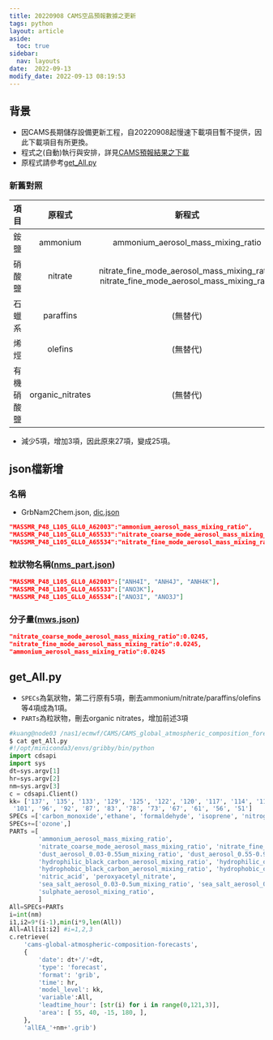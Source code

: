 ```yaml
---
title: 20220908 CAMS空品預報數據之更新
tags: python
layout: article
aside:
  toc: true
sidebar:
  nav: layouts
date:  2022-09-13
modify_date: 2022-09-13 08:19:53
---
```

## 背景
- 因CAMS長期儲存設備更新工程，自20220908起慢速下載項目暫不提供，因此下載項目有所更換。
- 程式之(自動)執行與安排，詳見[CAMS預報結果之下載](https://sinotec2.github.io/FAQ/2022/08/20/CMAQ_fcst.html#cams預報結果之下載)
- 原程式請參考[get_All.py](https://github.com/sinotec2/Focus-on-Air-Quality/blob/main/AQana/GAQuality/ECMWF/get_All.py)

### 新舊對照

項目|原程式|新程式|說明
:-:|:-:|:-:|:-:
銨鹽|ammonium|ammonium_aerosol_mass_mixing_ratio|aermr18
硝酸鹽|nitrate|nitrate_fine_mode_aerosol_mass_mixing_ratio, nitrate_fine_mode_aerosol_mass_mixing_ratio|aermr16~17
石蠟系|paraffins|(無替代)|無法取得
烯烴|olefins|(無替代)|無法取得
有機硝酸鹽|organic_nitrates|(無替代)|無法取得

- 減少5項，增加3項，因此原來27項，變成25項。

## json檔新增
### 名稱
- GrbNam2Chem.json, [dic.json](https://github.com/sinotec2/cmaq_relatives/blob/master/bcon/dic.json)

```json
"MASSMR_P48_L105_GLL0_A62003":"ammonium_aerosol_mass_mixing_ratio",
"MASSMR_P48_L105_GLL0_A65533":"nitrate_coarse_mode_aerosol_mass_mixing_ratio",
"MASSMR_P48_L105_GLL0_A65534":"nitrate_fine_mode_aerosol_mass_mixing_ratio",
```
### 粒狀物名稱([nms_part.json](https://github.com/sinotec2/cmaq_relatives/blob/master/bcon/nms_part.json))

```json
"MASSMR_P48_L105_GLL0_A62003":["ANH4I", "ANH4J", "ANH4K"],
"MASSMR_P48_L105_GLL0_A65533":["ANO3K"],
"MASSMR_P48_L105_GLL0_A65534":["ANO3I", "ANO3J"]
```

### 分子量([mws.json](https://github.com/sinotec2/cmaq_relatives/blob/master/bcon/mws.json))

```json
"nitrate_coarse_mode_aerosol_mass_mixing_ratio":0.0245,
"nitrate_fine_mode_aerosol_mass_mixing_ratio":0.0245,
"ammonium_aerosol_mass_mixing_ratio":0.0245
```
## get_All.py
- `SPECs`為氣狀物，第二行原有5項，刪去ammonium/nitrate/paraffins/olefins等4項成為1項。
- `PARTs`為粒狀物，刪去organic nitrates，增加前述3項

```python
#kuang@node03 /nas1/ecmwf/CAMS/CAMS_global_atmospheric_composition_forecasts/2022
$ cat get_All.py
#!/opt/miniconda3/envs/gribby/bin/python
import cdsapi
import sys
dt=sys.argv[1]
hr=sys.argv[2]
nm=sys.argv[3]
c = cdsapi.Client()
kk= ['137', '135', '133', '129', '125', '122', '120', '117', '114', '112', '110', '107', '105',
 '101', '96', '92', '87', '83', '78', '73', '67', '61', '56', '51']
SPECs =['carbon_monoxide','ethane', 'formaldehyde', 'isoprene', 'nitrogen_dioxide', 'nitrogen_monoxide', 'propane', 'sulphur_dioxide' ]
SPECs+=['ozone',]
PARTs =[
        'ammonium_aerosol_mass_mixing_ratio',
        'nitrate_coarse_mode_aerosol_mass_mixing_ratio', 'nitrate_fine_mode_aerosol_mass_mixing_ratio',
        'dust_aerosol_0.03-0.55um_mixing_ratio', 'dust_aerosol_0.55-0.9um_mixing_ratio', 'dust_aerosol_0.9-20um_mixing_ratio',
        'hydrophilic_black_carbon_aerosol_mixing_ratio', 'hydrophilic_organic_matter_aerosol_mixing_ratio',
        'hydrophobic_black_carbon_aerosol_mixing_ratio', 'hydrophobic_organic_matter_aerosol_mixing_ratio',
        'nitric_acid', 'peroxyacetyl_nitrate',
        'sea_salt_aerosol_0.03-0.5um_mixing_ratio', 'sea_salt_aerosol_0.5-5um_mixing_ratio', 'sea_salt_aerosol_5-20um_mixing_ratio',
        'sulphate_aerosol_mixing_ratio',
        ]
All=SPECs+PARTs
i=int(nm)
i1,i2=9*(i-1),min(i*9,len(All))
All=All[i1:i2] #i=1,2,3
c.retrieve(
    'cams-global-atmospheric-composition-forecasts',
    {
        'date': dt+'/'+dt,
        'type': 'forecast',
        'format': 'grib',
        'time': hr,
        'model_level': kk,
        'variable':All,
        'leadtime_hour': [str(i) for i in range(0,121,3)],
        'area': [ 55, 40, -15, 180, ],
    },
    'allEA_'+nm+'.grib')
```